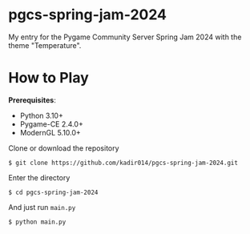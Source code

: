 # pgcs-spring-jam-2024
My entry for the Pygame Community Server Spring Jam 2024 with the theme "Temperature".

# How to Play
**Prerequisites**:
- Python 3.10+
- Pygame-CE 2.4.0+
- ModernGL 5.10.0+

Clone or download the repository
```
$ git clone https://github.com/kadir014/pgcs-spring-jam-2024.git
```
Enter the directory
```
$ cd pgcs-spring-jam-2024
```
And just run `main.py`
```
$ python main.py
```